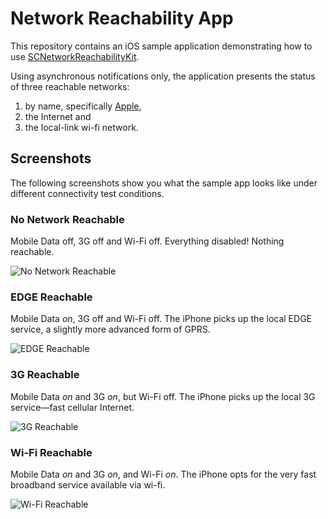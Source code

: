 # Network Reachability App

This repository contains an iOS sample application demonstrating how to use [SCNetworkReachabilityKit][SCNetworkReachabilityKit].

[SCNetworkReachabilityKit]:https://github.com/royratcliffe/SCNetworkReachabilityKit

Using asynchronous notifications only, the application presents the status of three reachable networks:

1. by name, specifically [Apple](www.apple.com),
2. the Internet and
3. the local-link wi-fi network.

## Screenshots

The following screenshots show you what the sample app looks like under different connectivity test conditions.

### No Network Reachable

Mobile Data off, 3G off and Wi-Fi off. Everything disabled! Nothing reachable.

![No Network Reachable](https://github.com/royratcliffe/SCNetworkReachability/raw/master/Screenshots/No%20Network%20Reachable.png)

### EDGE Reachable

Mobile Data *on*, 3G off and Wi-Fi off. The iPhone picks up the local EDGE service, a slightly more advanced form of GPRS.

![EDGE Reachable](https://github.com/royratcliffe/SCNetworkReachability/raw/master/Screenshots/EDGE%20Reachable.png)

### 3G Reachable

Mobile Data *on* and 3G *on*, but Wi-Fi off. The iPhone picks up the local 3G service—fast cellular Internet.

![3G Reachable](https://github.com/royratcliffe/SCNetworkReachability/raw/master/Screenshots/3G%20Reachable.png)

### Wi-Fi Reachable

Mobile Data *on* and 3G *on*, and Wi-Fi *on*. The iPhone opts for the very fast broadband service available via wi-fi.

![Wi-Fi Reachable](https://github.com/royratcliffe/SCNetworkReachability/raw/master/Screenshots/Wi-Fi%20Reachable.png)
